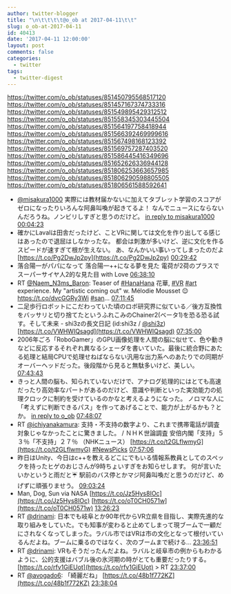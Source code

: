 ```yaml
---
author: twitter-blogger
title: "\n\t\t\t\t@o_ob at 2017-04-11\t\t"
slug: o_ob-at-2017-04-11
id: 40413
date: '2017-04-11 12:00:00'
layout: post
comments: false
categories:
  - twitter
tags:
  - twitter-digest
---
```


https://twitter.com/o_ob/statuses/851450795568517120 https://twitter.com/o_ob/statuses/851457167374733316 https://twitter.com/o_ob/statuses/851549895429312512 https://twitter.com/o_ob/statuses/851558345303445504 https://twitter.com/o_ob/statuses/851564197758418944 https://twitter.com/o_ob/statuses/851566392469999616 https://twitter.com/o_ob/statuses/851567498168123392 https://twitter.com/o_ob/statuses/851569757287403520 https://twitter.com/o_ob/statuses/851586445416349696 https://twitter.com/o_ob/statuses/851652626336944128 https://twitter.com/o_ob/statuses/851806253663657985 https://twitter.com/o_ob/statuses/851806290598805505 https://twitter.com/o_ob/statuses/851806561588592641  

*   [@misakura1000](https://twitter.com/misakura1000) 実際には教材届かないに加えてタブレット学習のスコアがゼロになったりいろんな阿鼻叫喚が起きてるよ！ なんでニュースにならないんだろうね。ノンビリしすぎと思うのだけど。 [in reply to misakura1000](https://twitter.com/misakura1000/statuses/851449121248378881) [00:04:23](https://twitter.com/o_ob/statuses/851450795568517120)
*   確かにLavalは田舎だったけど、ことVRに関しては文化を作り出してる感じはあったので退屈はしなかったな。 都会は刺激が多いけど、逆に文化を作るスピードが速すぎて根が生えない。 あ、なんかいい事いってしまったのだよ [https://t.co/Pg2DwJp2py](https://t.co/Pg2DwJp2py) [00:29:42](https://twitter.com/o_ob/statuses/851457167374733316)
*   落合陽一がパパになって 落合陽一++になる夢を見た 電荷が2荷のプラスで スーパーサイヤ人2的な見た目 with Love [06:38:10](https://twitter.com/o_ob/statuses/851549895429312512)
*   RT [@Naem_N3ms_Baron](https://twitter.com/Naem_N3ms_Baron): Teaser of [#HanaHana](https://twitter.com/search?q=%23HanaHana&src=hash) 花華, [#VR](https://twitter.com/search?q=%23VR&src=hash) [#art](https://twitter.com/search?q=%23art&src=hash) experience. My "artistic coming out" w. Mélodie Mousset 😌https://t.co/dvcGGRy3Wi [#san](https://twitter.com/search?q=%23san&src=hash)… [07:11:45](https://twitter.com/o_ob/statuses/851558345303445504)
*   二足歩行ロボットにこだわっていた頃のロボ研究界に似ている／後方互換性をバッサリと切り捨てたというふれこみのChainer2(ベータ1)を恐る恐る試す。そして未来 - shi3zの長文日記 (id:shi3z / [@shi3z](https://twitter.com/shi3z)) [https://t.co/VWHWIQsagd](https://t.co/VWHWIQsagd) [07:35:00](https://twitter.com/o_ob/statuses/851564197758418944)
*   2006年ごろ「RoboGamer」のGPU画像処理を人間の脳に似せて、色や動きなどに反応するそれぞれ異なるシェーダを書いていた。最後に統合野にあたる処理と結局CPUで処理せねばならない汎用な出力系へのあたりでの同期がオーバーヘッドだった。後段階から見ると無駄多いけど、美しい。 [07:43:43](https://twitter.com/o_ob/statuses/851566392469999616)
*   きっと人間の脳も、知られていないだけで、アナログ処理的にはとても高速だったり高効率なパートがあるのだけど、意識や判断といった実効能力の処理クロックに制約を受けているのかなと考えるようになった。 ノロマな人に「考えずに判断できるパス」を作ってあげることで、能力が上がるかも？とか。 [in reply to o_ob](https://twitter.com/o_ob/statuses/851566392469999616) [07:48:07](https://twitter.com/o_ob/statuses/851567498168123392)
*   RT [@ichiyanakamura](https://twitter.com/ichiyanakamura): 支持・不支持の数字より、これまで携帯電話が調査対象じゃなかったことに驚きました。 / ＮＨＫ世論調査 安倍内閣「支持」５３％「不支持」２７％ （NHKニュース） [https://t.co/t2GLflwmyG](https://t.co/t2GLflwmyG) [#NewsPicks](https://twitter.com/search?q=%23NewsPicks&src=hash) [07:57:06](https://twitter.com/o_ob/statuses/851569757287403520)
*   昨日はUnity、今日はc++を教えるどこにでもいる情報系教員としてのスペックを持ったヒゲのおじさんが9時ちょいすぎをお知らせします。 何が言いたいかというと雨だと☔️ 駅前のバス停とかマジ阿鼻叫喚だと思うのだけど、めげずに頑張りませう。 [09:03:24](https://twitter.com/o_ob/statuses/851586445416349696)
*   Man, Dog, Sun via NASA [https://t.co/Jz5Hys8IOc](https://t.co/Jz5Hys8IOc) [https://t.co/oT0CH0571w](https://t.co/oT0CH0571w) [13:26:23](https://twitter.com/o_ob/statuses/851652626336944128)
*   RT [@drinami](https://twitter.com/drinami): 日本でも岐阜とか90年代からVR立県を目指し、実際先進的な取り組みをしていた。でも知事が変わると止めてしまって現ブームで一顧だにされなくなってしまった。ラバル市ではVRは市の文化となって根付いているんだよね。ブームに乗るのではなく、次のブームまで続ける… [23:36:51](https://twitter.com/o_ob/statuses/851806253663657985)
*   RT [@drinami](https://twitter.com/drinami): VRもそうだったんだよね。ラバルと岐阜市の例からもわかるように、公的支援はバブル後の氷河期の時がとても重要だったりする。 [https://t.co/rfv1GiEUot](https://t.co/rfv1GiEUot) > RT [23:37:00](https://twitter.com/o_ob/statuses/851806290598805505)
*   RT [@avogado6](https://twitter.com/avogado6): 「綺麗だね」 [https://t.co/48b1f772KZ](https://t.co/48b1f772KZ) [23:38:04](https://twitter.com/o_ob/statuses/851806561588592641)